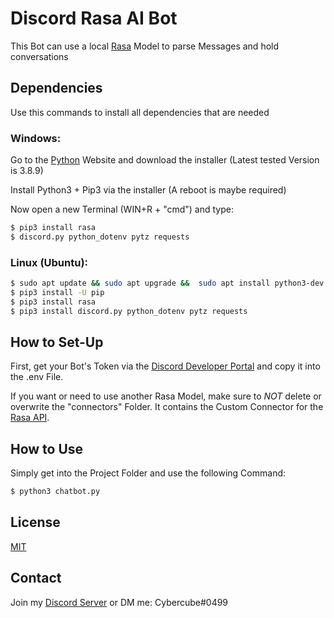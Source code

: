 # Discord Rasa AI Bot

This Bot can use a local [Rasa](https://rasa.com/) Model to parse Messages and hold conversations

## Dependencies
Use this commands to install all dependencies that are needed


### Windows:

Go to the [Python](https://python.org/downloads/) Website and download the installer (Latest tested Version is 3.8.9)

Install Python3 + Pip3 via the installer (A reboot is maybe required)

Now open a new Terminal (WIN+R + "cmd") and type:

```sh
$ pip3 install rasa 
$ discord.py python_dotenv pytz requests
```
### Linux (Ubuntu):

```sh
$ sudo apt update && sudo apt upgrade &&  sudo apt install python3-dev python3-pip
$ pip3 install -U pip
$ pip3 install rasa
$ pip3 install discord.py python_dotenv pytz requests
```

## How to Set-Up

First, get your Bot's Token via the [Discord Developer Portal](https://discord.com/developers/applications) and copy it into the .env File.

If you want or need to use another Rasa Model, make sure to *NOT* delete or overwrite the "connectors" Folder. It contains the Custom Connector for the [Rasa API](https://rasa.com/docs/rasa/connectors/custom-connectors).

## How to Use

Simply get into the Project Folder and use the following Command:

```sh
$ python3 chatbot.py
```

## License
[MIT](https://choosealicense.com/licenses/mit/)

## Contact 
Join my [Discord Server](4XYcD2Jk54) or DM me: Cybercube#0499
